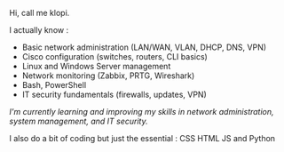 Hi, call me klopi.

I actually know :

- Basic network administration (LAN/WAN, VLAN, DHCP, DNS, VPN)
- Cisco configuration (switches, routers, CLI basics)
- Linux and Windows Server management
- Network monitoring (Zabbix, PRTG, Wireshark)
- Bash, PowerShell
- IT security fundamentals (firewalls, updates, VPN)

*I'm currently learning and improving my skills in network administration, system management, and IT security.*

I also do a bit of coding but just the essential : CSS HTML JS and Python
